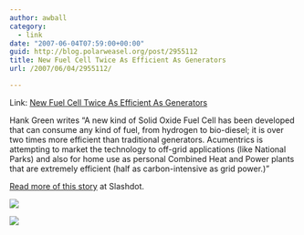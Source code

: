 ```yaml
---
author: awball
category:
  - link
date: "2007-06-04T07:59:00+00:00"
guid: http://blog.polarweasel.org/post/2955112
title: New Fuel Cell Twice As Efficient As Generators
url: /2007/06/04/2955112/

---
```

Link: [New Fuel Cell Twice As Efficient As Generators](http://rss.slashdot.org/~r/Slashdot/slashdot/~3/122049101/article.pl)

Hank Green writes “A new kind of Solid Oxide Fuel Cell has been developed that can consume any kind of fuel, from hydrogen to bio-diesel; it is over two times more efficient than traditional generators. Acumentrics is attempting to market the technology to off-grid applications (like National Parks) and also for home use as personal Combined Heat and Power plants that are extremely efficient (half as carbon-intensive as grid power.)”

[Read more of this story](http://hardware.slashdot.org/article.pl?sid=07/06/04/0237222&from=rss) at Slashdot.

[![](http://rss.slashdot.org/~a/Slashdot/slashdot?i=EnC9VQ)](http://rss.slashdot.org/~a/Slashdot/slashdot?a=EnC9VQ)

![](http://rss.slashdot.org/~r/Slashdot/slashdot/~4/122049101)
